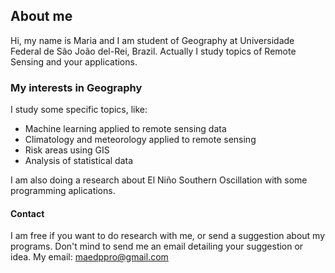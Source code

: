 ## About me
Hi, my name is Maria and I am student of Geography at Universidade Federal de São João del-Rei, Brazil. Actually I study topics of Remote Sensing and your applications. 

### My interests in Geography
I study some specific topics, like:
- Machine learning applied to remote sensing data
- Climatology and meteorology applied to remote sensing
- Risk areas using GIS
- Analysis of statistical data

I am also doing a research about El Niño Southern Oscillation with some programming aplications. 

#### Contact
I am free if you want to do research with me, or send a suggestion about my programs. Don't mind to send me an email detailing your suggestion or idea.
My email: 
maedppro@gmail.com
